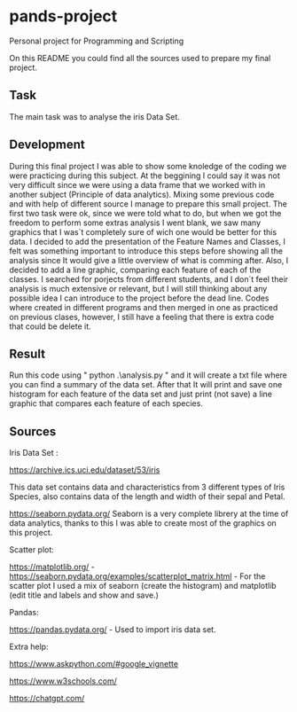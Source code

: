 # pands-project
Personal project for Programming and Scripting

On this README you could find all the sources used to prepare my final project.

## Task

The main task was to analyse the iris Data Set. 

## Development

During this final project I was able to show some knoledge of the coding we were practicing during this subject.
At the beggining I could say it was not very difficult since we were using a data frame that we worked with in another subject (Principle of data analytics).
Mixing some previous code and with help of different source I manage to prepare this small project.
The first two task were ok, since we were told what to do, but when we got the freedom to perform some extras analysis I went blank, we saw many graphics that I was´t completely sure of wich one would be better for this data.
I decided to add the presentation of the Feature Names and Classes, I felt was something important to introduce this steps before showing all the analysis since It would give a little overview of what is comming after.
Also, I decided to add a line graphic, comparing each feature of each of the classes.
I searched for porjects from different students, and I don´t feel their analysis is much extensive or relevant, but I will still thinking about any possible idea I can introduce to the project before the dead line.
Codes where created in different programs and then merged in one as practiced on previous clases, however, I still have a feeling that there is extra code that could be delete it.

## Result

Run this code using " python .\analysis.py " and it will create a txt file where you can find a summary of the data set.
After that It will print and save one histogram for each feature of the data set and just print (not save) a line graphic that compares each feature of each species.


## Sources

Iris Data Set :

https://archive.ics.uci.edu/dataset/53/iris

This data set contains data and characteristics from 3 different types of Iris Species, also contains data of the length and width of their sepal and Petal.

https://seaborn.pydata.org/ Seaborn is a very complete librery at the time of data analytics, thanks to this I was able to create most of the graphics on this project.

Scatter plot:

https://matplotlib.org/  - https://seaborn.pydata.org/examples/scatterplot_matrix.html - For the scatter plot I used a mix of seaborn (create the histogram) and matplotlib (edit title and labels and show and save.)

Pandas:

https://pandas.pydata.org/ - Used to import iris data set.

Extra help:

https://www.askpython.com/#google_vignette

https://www.w3schools.com/

https://chatgpt.com/